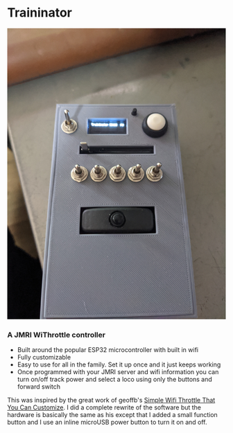 ﻿# Traininator
![Traininator in its case](https://github.com/inators/Traininator/blob/main/img/Traininator_in_case.jpg?raw=true%29)
### A JMRI WiThrottle controller

 - Built around the popular ESP32 microcontroller with built in wifi
 - Fully customizable
 - Easy to use for all in the family.  Set it up once and it just keeps working
 - Once programmed with your JMRI server and wifi information you can turn on/off track power and select a loco using only the buttons and forward switch
 
 This was inspired by the great work of geoffb's [Simple Wifi Throttle That You Can Customize](https://model-railroad-hobbyist.com/node/35652?page=17).  I did a complete rewrite of the software but the hardware is basically the same as his except that I added a small function button and I use an inline microUSB power button to turn it on and off.  
 
